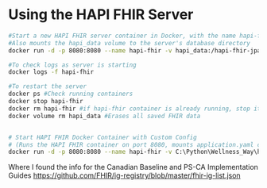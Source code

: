 # Using the HAPI FHIR Server


```bash
#Start a new HAPI FHIR server container in Docker, with the name hapi-fhir, using the hapiproject/hapi:latest image.
#Also mounts the hapi_data volume to the server's database directory
docker run -d -p 8080:8080 --name hapi-fhir -v hapi_data:/hapi-fhir-jpaserver-start/db hapiproject/hapi:latest 

#To check logs as server is starting
docker logs -f hapi-fhir

#To restart the server
docker ps #Check running containers
docker stop hapi-fhir
docker rm hapi-fhir #if hapi-fhir container is already running, stop it
docker volume rm hapi_data #Erases all saved FHIR data


# Start HAPI FHIR Docker Container with Custom Config
# (Runs the HAPI FHIR container on port 8080, mounts application.yaml config, sets SPRING_CONFIG_LOCATION so that the config file is recognized)
docker run -d -p 8080:8080 --name hapi-fhir -v C:\Python\Wellness_Way\hapi-config:/configs -e SPRING_CONFIG_LOCATION=file:///configs/application.yaml hapiproject/hapi:latest

```

Where I found the info for the Canadian Baseline and PS-CA Implementation Guides
https://github.com/FHIR/ig-registry/blob/master/fhir-ig-list.json